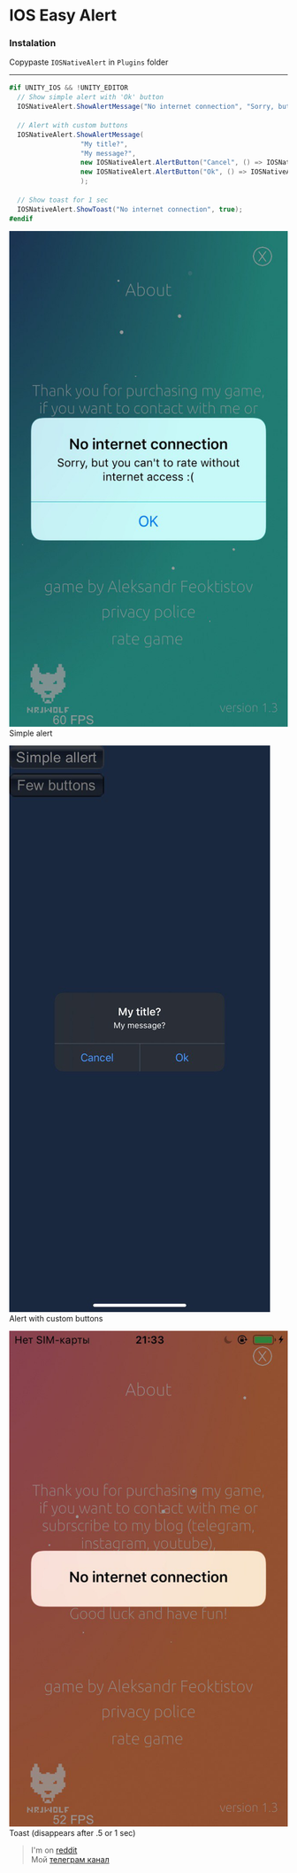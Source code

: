 # IOS Easy Alert

### Instalation

Copypaste ```IOSNativeAlert``` in ```Plugins``` folder

---

``` c#
#if UNITY_IOS && !UNITY_EDITOR
  // Show simple alert with 'Ok' button
  IOSNativeAlert.ShowAlertMessage("No internet connection", "Sorry, but you can't to rate without internet access :(");

  // Alert with custom buttons
  IOSNativeAlert.ShowAlertMessage(
                  "My title?", 
                  "My message?",
                  new IOSNativeAlert.AlertButton("Cancel", () => IOSNativeAlert.ShowToast("Cancel")), // show 'toast' as callback 
                  new IOSNativeAlert.AlertButton("Ok", () => IOSNativeAlert.ShowToast("Ok"))
                  );

  // Show toast for 1 sec
  IOSNativeAlert.ShowToast("No internet connection", true);
#endif
```

![](https://github.com/Nrjwolf/unity-ios-easy-native-alert/blob/master/images/AlertOk.jpg "Alert") </br>
Simple alert

![](https://github.com/Nrjwolf/unity-ios-easy-native-alert/blob/master/images/CustomButtons.jpg "Custom buttons") </br>
Alert with custom buttons

![](https://github.com/Nrjwolf/unity-ios-easy-native-alert/blob/master/images/Toast.jpg "Toast") </br>
Toast (disappears after .5 or 1 sec)  

>I'm on [reddit](https://www.reddit.com/r/Nrjwolf/)  
>Мой [телеграм канал](https://t.me/nrjwolf_live)
